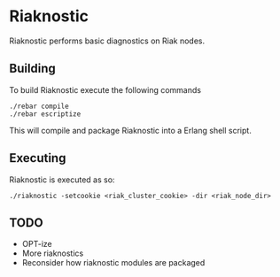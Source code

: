 # Riaknostic

Riaknostic performs basic diagnostics on Riak nodes.

## Building

To build Riaknostic execute the following commands

    ./rebar compile
    ./rebar escriptize

This will compile and package Riaknostic into a Erlang shell script.

## Executing

Riaknostic is executed as so:

    ./riaknostic -setcookie <riak_cluster_cookie> -dir <riak_node_dir>

## TODO

- OPT-ize
- More riaknostics
- Reconsider how riaknostic modules are packaged
